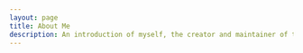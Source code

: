 ```yaml
---
layout: page
title: About Me
description: An introduction of myself, the creator and maintainer of this website.
---
```


<script setup>
import {
  VPTeamPage,
  VPTeamPageTitle,
  VPTeamMembers
} from 'vitepress/theme'

const members = [
  {
    avatar: '/passport_size.jpg',
    name: 'Rifat Mahmud',
    title: 'Creator',
    links: [
      { icon: 'github', link: 'https://github.com/RifatMahmudno-1' },
      { icon: 'gmail', link: 'mailto:rifatmahmudpc@gmail.com' }
    ]
  },
]
</script>

<VPTeamPage>
  <VPTeamMembers :members />
  <VPTeamPageTitle>
    <template #lead>
    I am an undergraduate student pursuing a Bachelor's degree in Energy Science and Engineering. This project is a part of my academics. <br/> I'm always open to new opportunities, collaborations, and ideas. Feel free to reach out.
    </template>
  </VPTeamPageTitle>
</VPTeamPage>
